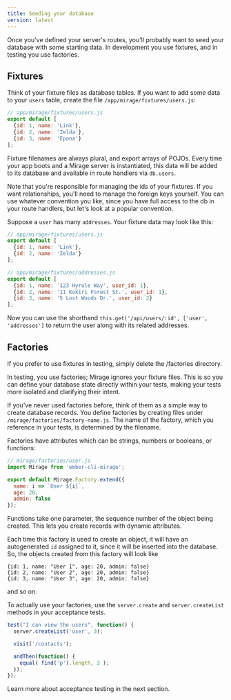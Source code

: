 ```yaml
---
title: Seeding your database
version: latest
---
```


Once you've defined your server's routes, you'll probably want to seed your database with some starting data. In development you use fixtures, and in testing you use factories.

## Fixtures

Think of your fixture files as database tables. If you want to add some data to your `users` table, create the file `/app/mirage/fixtures/users.js`:

```js
// app/mirage/fixtures/users.js
export default [
  {id: 1, name: 'Link'},
  {id: 2, name: 'Zelda'},
  {id: 3, name: 'Epona'}
];
```

Fixture filenames are always plural, and export arrays of POJOs. Every time your app boots and a Mirage server is instantiated, this data will be added to its database and available in route handlers via `db.users`.

Note that you're responsible for managing the ids of your fixtures. If you want relationships, you'll need to manage the foreign keys yourself. You can use whatever convention you like, since you have full access to the db in your route handlers, but let's look at a popular convention.

Suppose a `user` has many `addresses`. Your fixture data may look like this:

```js
// app/mirage/fixtures/users.js
export default [
  {id: 1, name: 'Link'},
  {id: 2, name: 'Zelda'}
];

// app/mirage/fixtures/addresses.js
export default [
  {id: 1, name: '123 Hyrule Way', user_id: 1},
  {id: 2, name: '11 Kokiri Forest St.', user_id: 1},
  {id: 3, name: '5 Lost Woods Dr.', user_id: 2}
];
```

Now you can use the shorthand `this.get('/api/users/:id', ['user', 'addresses']` to return the user along with its related addresses.

## Factories

<aside class='Docs-page__aside'>
  <p>If you prefer to use fixtures in testing, simply delete the /factories directory.</p>
</aside>

In testing, you use factories; Mirage ignores your fixture files. This is so you can define your database state directly within your tests, making your tests more isolated and clarifying their intent.

If you've never used factories before, think of them as a simple way to create database records. You define factories by creating files under `/mirage/factories/factory-name.js`. The name of the factory, which you reference in your tests, is determined by the filename.

Factories have attributes which can be strings, numbers or booleans, or functions:

```js
// mirage/factories/user.js
import Mirage from 'ember-cli-mirage';

export default Mirage.Factory.extend({
  name: i => `User ${i}`,
  age: 20,
  admin: false
});
```

Functions take one parameter, the sequence number of the object being created. This lets you create records with dynamic attributes.

Each time this factory is used to create an object, it will have an autogenerated `id` assigned to it, since it will be inserted into the database. So, the objects created from this factory will look like

    {id: 1, name: "User 1", age: 20, admin: false}
    {id: 2, name: "User 2", age: 20, admin: false}
    {id: 3, name: "User 3", age: 20, admin: false}

and so on.

To actually use your factories, use the `server.create` and `server.createList` methods in your acceptance tests.

```js
test("I can view the users", function() {
  server.createList('user', 3);

  visit('/contacts');

  andThen(function() {
    equal( find('p').length, 3 );
  });
});
```

Learn more about acceptance testing in the next section.
